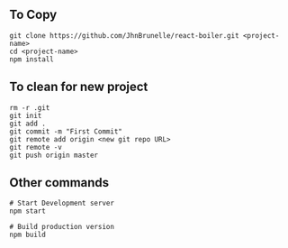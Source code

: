 
## To Copy
```
git clone https://github.com/JhnBrunelle/react-boiler.git <project-name>
cd <project-name>
npm install
```
## To clean for new project
```
rm -r .git
git init
git add .
git commit -m "First Commit"
git remote add origin <new git repo URL>
git remote -v
git push origin master
```

## Other commands
```
# Start Development server
npm start  

# Build production version
npm build

```
